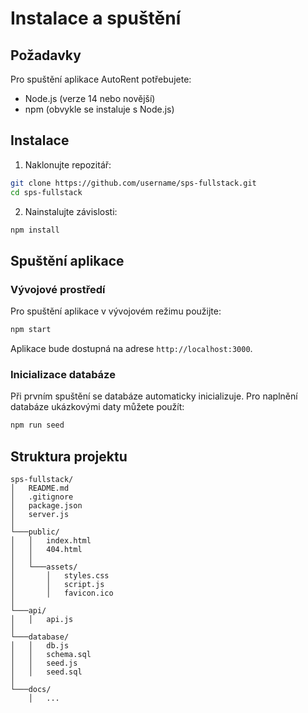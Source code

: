 # Instalace a spuštění

## Požadavky

Pro spuštění aplikace AutoRent potřebujete:

- Node.js (verze 14 nebo novější)
- npm (obvykle se instaluje s Node.js)

## Instalace

1. Naklonujte repozitář:

```bash
git clone https://github.com/username/sps-fullstack.git
cd sps-fullstack
```

2. Nainstalujte závislosti:

```bash
npm install
```

## Spuštění aplikace

### Vývojové prostředí

Pro spuštění aplikace v vývojovém režimu použijte:

```bash
npm start
```

Aplikace bude dostupná na adrese `http://localhost:3000`.

### Inicializace databáze

Při prvním spuštění se databáze automaticky inicializuje. Pro naplnění databáze ukázkovými daty můžete použít:

```bash
npm run seed
```

## Struktura projektu

```
sps-fullstack/
│   README.md
│   .gitignore
│   package.json
│   server.js
│
└───public/
│   │   index.html
│   │   404.html
│   │
│   └───assets/
│       │   styles.css
│       │   script.js
│       │   favicon.ico
│   
└───api/
│   │   api.js
│   
└───database/
│   │   db.js
│   │   schema.sql
│   │   seed.js
│   │   seed.sql
│   
└───docs/
    │   ...
```